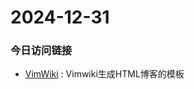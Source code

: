 
# 2024-12-31

### 今日访问链接
 - [VimWiki](https://xstarcd.github.io/wiki/vim/vimwiki-guide.html) : Vimwiki生成HTML博客的模板

